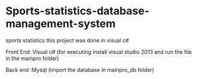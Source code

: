 # Sports-statistics-database-management-system
sports statistics
this project was done in visual c#


Front End: Visual c# (for executing install visual studio 2013 and run the file in the mainpro folder)

Back end :Mysql (import the database in mainpro_db folder)


